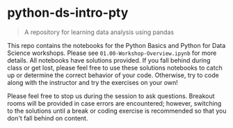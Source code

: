 # python-ds-intro-pty
> A repository for learning data analysis using pandas

This repo contains the notebooks for the Python Basics and Python for Data Science workshops.  Please see `01.00-Workshop-Overview.ipynb` for more details.  All notebooks have solutions provided.  If you fall behind during class or get lost, please feel free to use these solutions notebooks to catch up or determine the correct behavior of your code.  Otherwise, try to code along with the instructor and try the exercises on your own!

Please feel free to stop us during the session to ask questions.  Breakout rooms will be provided in case errors are encountered; however, switching to the solutions until a break or coding exercise is recommended so that you don't fall behind on content.
